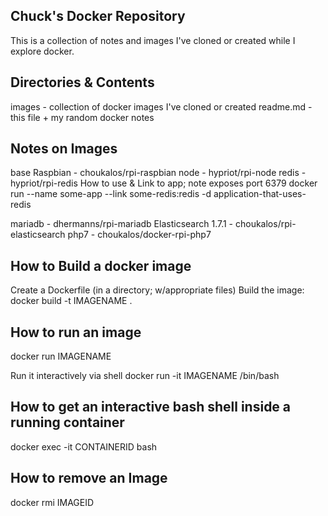 Chuck's Docker Repository
-------------------------

This is a collection of notes and images I've cloned or created while I explore docker.

Directories & Contents
----------------------
images		    - collection of docker images I've cloned or created
readme.md	    - this file + my random docker notes


Notes on Images
-------------

base  Raspbian      - choukalos/rpi-raspbian
node 	            - hypriot/rpi-node
redis	            - hypriot/rpi-redis
    How to use & Link to app; note exposes port 6379
    docker run --name some-app --link some-redis:redis -d application-that-uses-redis

mariadb             - dhermanns/rpi-mariadb
Elasticsearch 1.7.1 - choukalos/rpi-elasticsearch
php7		    - choukalos/docker-rpi-php7


How to Build a docker image
--------------------------

Create a Dockerfile (in a directory; w/appropriate files)
Build the image:
docker build -t IMAGENAME .


How to run an image
-------------------
  docker run IMAGENAME

  Run it interactively via shell
  docker run -it IMAGENAME /bin/bash    

How to get an interactive bash shell inside a running container
---------------------------------------------------------------
  docker exec -it CONTAINERID bash


How to remove an Image
----------------------
  docker rmi IMAGEID


